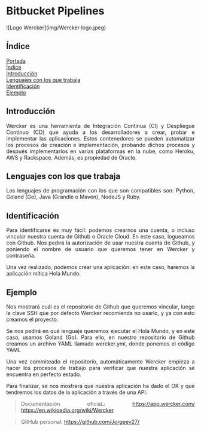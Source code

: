 <div align="justify">

# **Bitbucket Pipelines**<a name = "id1"></a>

![Logo Wercker](img/Wercker logo.jpeg)

## **Índice**<a name = "id2"></a>
[Portada](#id1)<br>
[Índice](#id2)<br>
[Introducción](#id3)<br>
[Lenguajes con los que trabaja](#id4)<br>
[Identificación](#id5)<br>
[Ejemplo](#id6)<br>

## **Introducción**<a name="id3"></a>
Wercker es una herramienta de Integración Continua (CI) y Despliegue Continuo
(CD) que ayuda a los desarrolladores a crear, probar e
implementar las aplicaciones. Estos contenedores se pueden
 automatizar los procesos de creación e
implementación, probando dichos procesos y después implementarlos en varias
plataformas en la nube, como Heroku, AWS y Rackspace. Además, es propiedad de
Oracle.

## **Lenguajes con los que trabaja**<a name="id4"></a>
Los lenguajes de programación con los que son compatibles son:
Python, Goland (Go), Java (Grandle o Maven), NodeJS y Ruby.

## **Identificación**<a name="id5"></a>
Para identificarse es muy fácil: podemos crearnos una cuenta, o incluso vincular nuestra cuenta de Github o Oracle Cloud. En este caso, logueamos con Github. Nos pedirá la autorización de usar nuestra cuenta de Github, y poniendo el nombre de usuario que queremos tener en Wercker y contraseña.

Una vez realizado, podemos crear una aplicación: en este caso, haremos la aplicación mítica Hola Mundo.

## **Ejemplo**<a name="id6"></a>
Nos mostrará cuál es el repositorio de Github que queremos vincular, luego la clave SSH que por defecto Wercker recomienda no usarlo, y ya con esto creamos el proyecto.

Se nos pedirá en qué lenguaje queremos ejecutar el Hola Mundo, y en este caso, usamos Goland (Go). Para ello, en nuestro repositorio de Github creamos un archivo YAML llamado wercker.yml, donde ponemos el código YAML

Una vez commiteado el repositorio, automáticamente Wercker empieza a hacer los procesos de trabajo para verificar que nuestra aplicación se encuentra en perfecto estado.

Para finalizar, se nos mostrará que nuestra aplicación ha dado el OK y que tendremos los datos de la aplicación a través de una API.


> Documentación oficiaL:
> https://app.wercker.com/
> https://en.wikipedia.org/wiki/Wercker

> GitHub personal:
> https://github.com/Jorgeev27/

<div align="justify">
